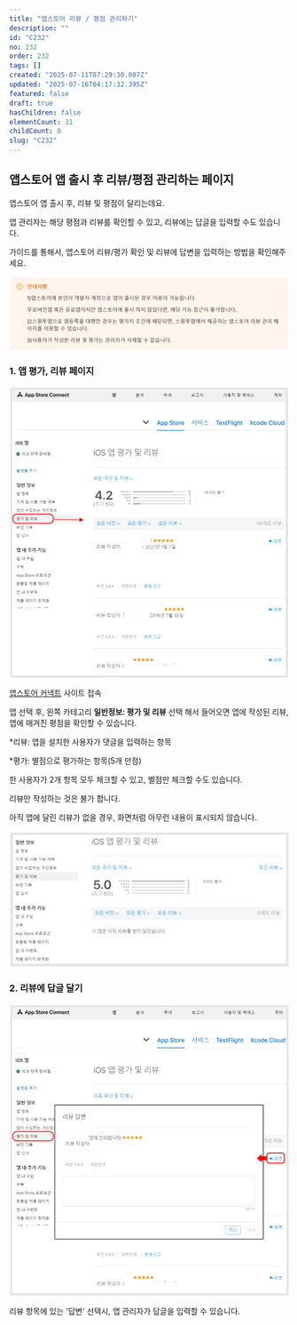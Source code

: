 ```yaml
---
title: "앱스토어 리뷰 / 평점 관리하기"
description: ""
id: "C232"
no: 232
order: 232
tags: []
created: "2025-07-11T07:29:30.007Z"
updated: "2025-07-16T04:17:32.395Z"
featured: false
draft: true
hasChildren: false
elementCount: 31
childCount: 0
slug: "C232"
---
```


## 앱스토어 앱 출시 후 리뷰/평점 관리하는 페이지



앱스토어 앱 출시 후, 리뷰 및 평점이 달리는데요.

앱 관리자는 해당 평점과 리뷰를 확인할 수 있고, 리뷰에는 답글을 입력할 수도 있습니다.

가이드를 통해서, 앱스토어 리뷰/평가 확인 및 리뷰에 답변을 입력하는 방법을 확인해주세요. 

![file](/images/4730f8ebd5de5ba1d26a702d9955997f.jpg)



### 1. 앱 평가, 리뷰 페이지



![file](/images/83c733f0633e3d3b6aa2e8926d2d252f.jpg)

[앱스토어 커넥트](https://appstoreconnect.apple.com/login) 사이트 접속

앱 선택 후, 왼쪽 카테고리 **일반정보: 평가 및 리뷰** 선택 해서 들어오면 앱에 작성된 리뷰, 앱에 매겨진 평점을 확인할 수 있습니다.

*리뷰: 앱을 설치한 사용자가 댓글을 입력하는 항목

*평가: 별점으로 평가하는 항목(5개 만점)

한 사용자가 2개 항목 모두 체크할 수 있고, 별점만 체크할 수도 있습니다.

리뷰만 작성하는 것은 불가 합니다.



아직 앱에 달린 리뷰가 없을 경우, 화면처럼 아무런 내용이 표시되지 않습니다.

![file](/images/e3ecb8b3e07d85c14e6b52076e15f7b9.jpg)



### 2. 리뷰에 답글 달기



![file](/images/5f4b0eb14b20ef97d34110f5a6617b1b.jpg)

리뷰 항목에 있는 '답변' 선택시, 앱 관리자가 답글을 입력할 수 있습니다.
